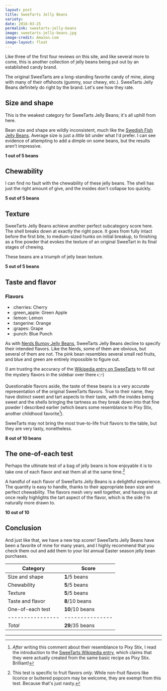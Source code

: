 ```yaml
---
layout: post
title: SweeTarts Jelly Beans
variety:
date: 2016-03-25
permalink: sweetarts-jelly-beans
image: sweetarts-jelly-beans.jpg
image-credit: Amazon.com
image-layout: float
---
```


Like three of the first four reviews on this site,
and like several more to come, this is another collection
of jelly beans being put out by an established candy brand.

The original SweeTarts are a long-standing favorite candy of mine,
along with many of their offshoots (gummy, sour chewy, etc.).
SweeTarts Jelly Beans definitely do right by the brand.
Let's see how they rate.


## Size and shape

This is the weakest category for SweeTarts Jelly Beans;
it's all uphill from here.

Bean size and shape are wildly inconsistent, much like the
[Swedish Fish Jelly Beans](/swedish-fish-jelly-beans#size-and-shape).
Average size is just a _little_ bit under what I'd prefer.
I can see evidence of attempting to add a dimple on some beans,
but the results aren't impressive.

**1 out of 5 beans**


## Chewability

I can find no fault with the chewability of these jelly beans.
The shell has just the right amount of give,
and the insides don't collapse too quickly.

**5 out of 5 beans**


## Texture

SweeTarts Jelly Beans achieve another perfect subcategory score here.
The shell breaks down at exactly the right pace.
It goes from fully intact before the first bite,
to medium-sized hunks on initial breakup,
to finishing as a fine powder that evokes the texture of
an original SweeTart in its final stages of chewing.

These beans are a triumph of jelly bean texture.

**5 out of 5 beans**


## Taste and flavor

<div class="inset">
    <h3>Flavors</h3>
    <ul class="emoji-list">
        <li>:cherries: Cherry</li>
        <li>:green_apple: Green Apple</li>
        <li>:lemon: Lemon</li>
        <li>:tangerine: Orange</li>
        <li>:grapes: Grape</li>
        <li>:punch: Blue Punch</li>
    </ul>
</div>

As with [Nerds Bumpy Jelly Beans](/nerds-bumpy-jelly-beans#taste-and-flavor),
SweeTarts Jelly Beans decline to specify their intended flavors.
Like the Nerds, some of them are obvious, but several of them are not.
The pink bean resembles several small red fruits,
and blue and green are entirely impossible to figure out.

(I am trusting the accuracy of the
[Wikipedia entry on SweeTarts](https://en.wikipedia.org/wiki/SweeTarts#Flavors)
to fill out the mystery flavors in the sidebar over there :point_right:)

Questionable flavors aside, the taste of these beans is a very accurate
representation of the original SweeTarts flavors.
True to their name, they have distinct sweet and tart aspects to their taste,
with the insides being sweet and the shells bringing the tartness
as they break down into that fine powder I described earlier
(which bears some resemblance to Pixy Stix, another childhood favorite[^1]).

SweeTarts may not bring the most true-to-life fruit flavors to the table,
but they are very tasty, nonetheless.

**8 out of 10 beans**


## The one-of-each test

Perhaps the ultimate test of a bag of jelly beans is how enjoyable it is
to take one of each flavor and eat them all at the same time.[^2]

A handful of each flavor of SweeTarts Jelly Beans is a delightful experience.
The quantity is easy to handle, thanks to their
appropriate bean size and perfect chewability.
The flavors mesh very well together, and having six at once really
highlights the tart aspect of the flavor, which is the side I'm
naturally more drawn to.

**10 out of 10**


## Conclusion

And just like that, we have a new top scorer!
SweeTarts Jelly Beans have been a favorite of mine for many years,
and I highly recommend that you check them out and add them to your
list annual Easter season jelly bean purchases.

Category         | Score
---------------- | ---------------
Size and shape   | **1**/5 beans
Chewability      | **5**/5 beans
Texture          | **5**/5 beans
Taste and flavor | **8**/10 beans
One-of-each test | **10**/10 beans
---------------- | ---------------
_Total_          | **29**/35 beans


---

[^1]: _After_ writing this comment about their resemblance to Pixy Stix, I read the introduction to the [SweeTarts Wikipedia entry](https://en.wikipedia.org/wiki/SweeTarts), which claims that they were actually created from the same basic recipe as Pixy Stix. Brilliant!

[^2]: This test is specific to fruit flavors _only_. While non-fruit flavors like licorice or buttered popcorn may be welcome, they are exempt from this test. Because that's just nasty.
